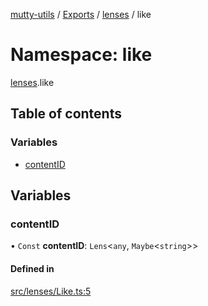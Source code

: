 [mutty-utils](../README.md) / [Exports](../modules.md) / [lenses](lenses.md) / like

# Namespace: like

[lenses](lenses.md).like

## Table of contents

### Variables

- [contentID](lenses.like.md#contentid)

## Variables

### contentID

• `Const` **contentID**: `Lens`<`any`, `Maybe`<`string`\>\>

#### Defined in

[src/lenses/Like.ts:5](https://github.com/jonlaing/mutty-utils/blob/d7d0eb8/src/lenses/Like.ts#L5)
